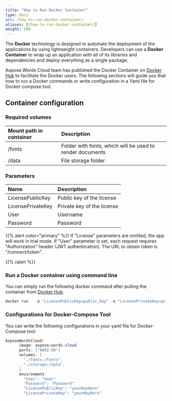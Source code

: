 ```yaml
---
title: "How to Run Docker Container"
type: docs
url: /how-to-run-docker-container/
aliases: [/how-to-run-docker-container/]
weight: 100
---
```


The **Docker** technology is designed to automate the deployment of the applications by using lightweight containers. Developers can use a **Docker Container** to wrap up an application with all of its libraries and dependencies and deploy everything as a single package.

Aspose.Words Cloud team has published the Docker Container on [Docker Hub](https://hub.docker.com/r/aspose/words-cloud) to facilitate the Docker users. The following sections will guide you that how to run a Docker commands or write configuration in a Yaml file for Docker compose tool.

## Container configuration

### Required volumes

|Mount path in container|Description|
| :- | :- |
|/fonts|Folder with fonts, which will be used to render documents|
|/data|File storage folder|

### Parameters

|Name|Description|
| :- | :- |
|LicensePublicKey|Public key of the license|
|LicensePrivateKey|Private key of the license|
|User|Username|
|Password|Password|
{{% alert color="primary" %}}
If "License" parameters are omitted, the app will work in trial mode. If "User" parameter is set, each request requires "Authorization" header (JWT authentication). The URL to obtain token is "/connect/token".

{{% /alert %}}
### Run a Docker container using command line

You can simply run the following docker command after pulling the container from [Docker Hub](https://href.li/?https://hub.docker.com/r/aspose/words-cloud).

```java
docker run   -e "LicensePublicKey=public_key" -e "LicensePrivateKey=private_key" -v "/fonts:/fonts" -v "/data:/data" aspose/words.cloud
```

### Configurations for Docker-Compose Tool

You can write the following configurations in your yaml file for Docker-Compose tool:

```java
AsposeWordsCloud:
      image: aspose/words.cloud
      ports: ["8082:80"]
      volumes: [
        "./fonts:/fonts",
        "./storage:/data",
      ]
      environment:
        "User": "User"
        "Password": "Password"
        "LicensePublicKey": "yourKeyHere"
        "LicensePrivateKey": "yourKeyHere"
```
